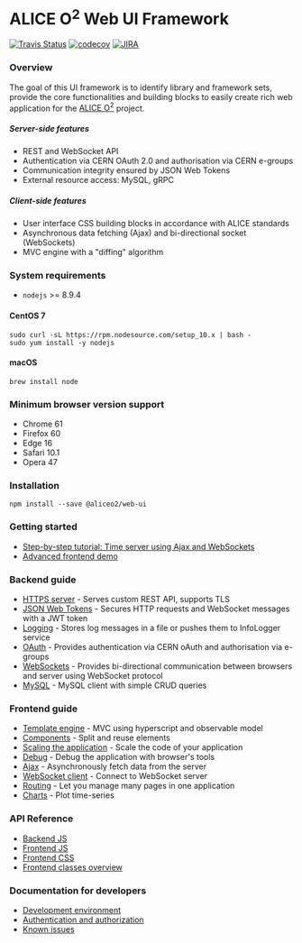 # ALICE O<sup>2</sup> Web UI Framework

[![Travis Status](https://travis-ci.com/AliceO2Group/WebUi.svg?branch=dev)](https://travis-ci.com/AliceO2Group/WebUi)
[![codecov](https://codecov.io/gh/AliceO2Group/WebUi/branch/master/graph/badge.svg)](https://codecov.io/gh/AliceO2Group/WebUi)
[![JIRA](https://img.shields.io/badge/JIRA-issues-blue.svg)](https://alice.its.cern.ch/jira/projects/OGUI)

### Overview

The goal of this UI framework is to identify library and framework sets, provide the core functionalities and building blocks to easily create rich web application for the [ALICE O<sup>2</sup>](https://alice-o2.web.cern.ch) project.

##### Server-side features
- REST and WebSocket API
- Authentication via CERN OAuth 2.0 and authorisation via CERN e-groups
- Communication integrity ensured by JSON Web Tokens
- External resource access: MySQL, gRPC

##### Client-side features
- User interface CSS building blocks in accordance with ALICE standards
- Asynchronous data fetching (Ajax) and bi-directional socket (WebSockets)
- MVC engine with a "diffing" algorithm

### System requirements
* `nodejs` >= 8.9.4

#### CentOS 7
```
sudo curl -sL https://rpm.nodesource.com/setup_10.x | bash -
sudo yum install -y nodejs
```
#### macOS
```
brew install node
```

### Minimum browser version support
- Chrome 61
- Firefox 60
- Edge 16
- Safari 10.1
- Opera 47

### Installation
```
npm install --save @aliceo2/web-ui
```

### Getting started
* [Step-by-step tutorial: Time server using Ajax and WebSockets](./docs/tutorial/time-server.md)
* [Advanced frontend demo](https://aliceo2group.github.io/WebUi/Framework/docs/demo/frontend.html)

### Backend guide
* [HTTPS server](./docs/guide/http-server.md) - Serves custom REST API, supports TLS
* [JSON Web Tokens](./docs/guide/json-tokens.md) - Secures HTTP requests and WebSocket messages with a JWT token
* [Logging](./docs/guide/logging.md) - Stores log messages in a file or pushes them to InfoLogger service
* [OAuth](./docs/guide/oauth.md) - Provides authentication via CERN oAuth and authorisation via e-groups
* [WebSockets](./docs/guide/websockets.md) - Provides bi-directional communication between browsers and server using WebSocket protocol
* [MySQL](./docs/guide/mysql.md) - MySQL client with simple CRUD queries

### Frontend guide
- [Template engine](./docs/guide/template-engine.md) - MVC using hyperscript and observable model
- [Components](./docs/guide/components.md) - Split and reuse elements
- [Scaling the application](./docs/guide/scale-app.md) - Scale the code of your application
- [Debug](./docs/guide/debug.md) - Debug the application with browser's tools
- [Ajax](./docs/guide/async-calls.md) - Asynchronously fetch data from the server
- [WebSocket client](./docs/guide/websocket-client.md) - Connect to WebSocket server
- [Routing](./docs/guide/front-router.md) - Let you manage many pages in one application
- [Charts](./docs/guide/charts.md) - Plot time-series

### API Reference
* [Backend JS](./docs/reference/backend.md)
* [Frontend JS](./docs/reference/frontend-api.md)
* [Frontend CSS](https://aliceo2group.github.io/WebUi/Framework/docs/reference/frontend-css.html)
* [Frontend classes overview](./docs/images/front-arch.dot.png)

### Documentation for developers
* [Development environment](./docs/guide/devel.md)
* [Authentication and authorization](./docs/guide/auth.md)
* [Known issues](./docs/guide/issues.md)
